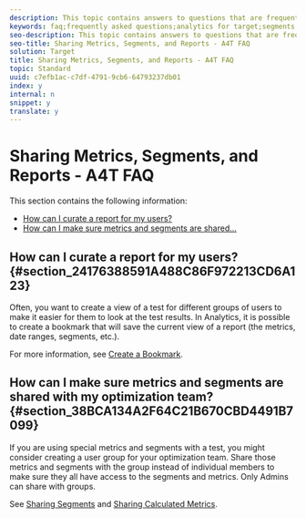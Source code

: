 ```yaml
---
description: This topic contains answers to questions that are frequently asked about sharing metrics, audiences, and reports when using Analytics as the reporting source for Target (A4T).
keywords: faq;frequently asked questions;analytics for target;segments;a4T;share reports
seo-description: This topic contains answers to questions that are frequently asked about sharing metrics, audiences, and reports when using Analytics as the reporting source for Target (A4T).
seo-title: Sharing Metrics, Segments, and Reports - A4T FAQ
solution: Target
title: Sharing Metrics, Segments, and Reports - A4T FAQ
topic: Standard
uuid: c7efb1ac-c7df-4791-9cb6-64793237db01
index: y
internal: n
snippet: y
translate: y
---
```


# Sharing Metrics, Segments, and Reports - A4T FAQ

This section contains the following information: 


* [ How can I curate a report for my users?](../c_target/c_a4t-faq-sharing-metrics-audiences-reports.md#section_24176388591A488C86F972213CD6A123)
* [ How can I make sure metrics and segments are shared...](../c_target/c_a4t-faq-sharing-metrics-audiences-reports.md#section_38BCA134A2F64C21B670CBD4491B7099)


## How can I curate a report for my users? {#section_24176388591A488C86F972213CD6A123}

Often, you want to create a view of a test for different groups of users to make it easier for them to look at the test results. In Analytics, it is possible to create a bookmark that will save the current view of a report (the metrics, date ranges, segments, etc.). 

For more information, see [ Create a Bookmark](https://marketing.adobe.com/resources/help/en_US/sc/user/t_bookmarks_creating.html). 

## How can I make sure metrics and segments are shared with my optimization team? {#section_38BCA134A2F64C21B670CBD4491B7099}

If you are using special metrics and segments with a test, you might consider creating a user group for your optimization team. Share those metrics and segments with the group instead of individual members to make sure they all have access to the segments and metrics. Only Admins can share with groups. 

See [ Sharing Segments](https://marketing.adobe.com/resources/help/en_US/analytics/segment/t_seg_share.html) and [ Sharing Calculated Metrics](https://marketing.adobe.com/resources/help/en_US/analytics/calcmetrics/cm_sharing.html). 
